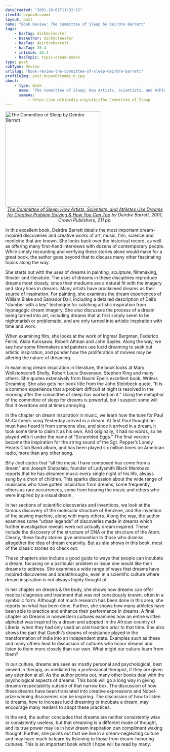 ```yaml
---
dateCreated: "2001-10-01T11:32:52"
itemId: bcpov6rcommi
layout: post
name: "Book Review: The Committee of Sleep by Deirdre Barrett"
tags:
    - hasTag: dickmcleester
    - hasAuthor: dickmcleester
    - hasTag: deirdrebarrett
    - hasTag: 20.4
    - inIssue: 20.4
    - hasTopic: topic~dream-books
type: post
subType: Review
urlSlug: "book-review-the-committee-of-sleep-deirdre-barrett"
profileImg: post-bcpov6rcommi-0.jpg
about:
    - type: Book
      name: "The Committee of Sleep: How Artists, Scientists, and Athletes Use Dreams for Creative Problem Solving & How You Can Too"
      sameAs:
          - https://en.wikipedia.org/wiki/The_Committee_of_Sleep
---
```


<a href="https://en.wikipedia.org/wiki/The_Committee_of_Sleep">
<img src="../images/post-bcpov6rcommi-0.jpg" alt="The Committee of Sleep by Deirdre Barrett" width="300" height="auto"/>
</a>
<!--nopreview--><div class="caption" style="text-align: center;"><i><a href="https://en.wikipedia.org/wiki/The_Committee_of_Sleep">The Committee of Sleep: How Artists, Scientists, and Athletes Use Dreams for Creative Problem Solving & How You Can Too</a> by Deirdre Barrett, 2001, Crown Publishers, 211 pp.</i></div><!--/nopreview-->

In this excellent book, Deirdre Barrett details the most important dream-inspired discoveries and creative works of art, music, film, science and medicine that are known. She looks back over the historical record, as well as offering many first-hand interviews with dozens of contemporary people. While simply recounting and verifying these stories alone would make for a great book, the author goes beyond that to discuss many other fascinating topics along the way.

She starts out with the uses of dreams in painting, sculpture, filmmaking, theater and literature. The uses of dreams in these disciplines reproduce dreams most closely, since their mediums are a natural fit with the imagery and story lines in dreams. Many artists have proclaimed dreams as their source of inspiration. For painting, she examines the dream experiences of William Blake and Salvador Dali, including a detailed description of Dali’s “slumber with a key” technique for catching artistic inspiration from hypnagogic dream imagery. She also discusses the process of a dream being turned into art, including dreams that at first simply seem to be nightmarish or problematic, and are only turned into artistic inspiration with time and work.

When examining film, she looks at the work of Ingmar Bergman, Federico Fellini, Akira Kurosawa, Robert Altman and John Sayles. Along the way, we see how some filmmakers and painters use lucid dreaming to seek out artistic inspiration, and ponder how the proliferation of movies may be altering the nature of dreaming.

In examining dream inspiration in literature, the book looks at Mary Wollstonecraft Shelly, Robert Louis Stevenson, Stephen King and many others. She quotes extensively from Naomi Epel’s excellent book, Writers Dreaming. She also gets her book title from the John Steinbeck quote, “It is a common experience that a problem difficult at night is resolved in the morning after the committee of sleep has worked on it.” Using the metaphor of the committee of sleep for dreams is powerful, but I suspect some will find it overdone and at times annoying.

In the chapter on dream inspiration in music, we learn how the tune for Paul McCartney’s song Yesterday arrived in a dream. At first Paul thought he must have heard it from someone else, and since it arrived in a dream, it took some time to claim it as his own. And originally, it had no words, so he played with it under the name of “Scrambled Eggs.” The final version became the inspiration for the string sound of the Sgt. Pepper’s Lonely Hearts Club Band album, and has been played six million times on American radio, more than any other song.

Billy Joel states that “all the music I have composed has come from a dream” and Joseph Shabalala, founder of Ladysmith Black Mambazo reports that he has dreamed music every single night of his life, always sung by a choir of children. This sparks discussion about the wide range of musicians who have gotten inspiration from dreams, some frequently, others as rare occurrences, some from hearing the music and others who were inspired by a visual dream.

In her sections of scientific discoveries and inventions, we look at the famous discovery of the molecular structure of Benzene, and the invention of the sewing machine, along with many others. Along the way, the author examines some “urban legends” of discoveries made in dreams which further investigation reveals were not actually dream inspired. These include the discovery of the structure of DNA or the structure of the Atom. Clearly, these faulty stories give ammunition to those who dismiss altogether the idea of dream creativity. But as she shows in this book, most of the classic stories do check out.

These chapters also include a good guide to ways that people can incubate a dream, focusing on a particular problem or issue one would like their dreams to address. She examines a wide range of ways that dreams have inspired discoveries and breakthroughs, even in a scientific culture where dream inspiration is not always highly thought of.

In her chapter on dreams & the body, she shows how dreams can offer medical diagnosis and treatment that was not consciously known, often in a symbolic form. Although not much research has been done in this area, she reports on what has been done. Further, she shows how many athletes have been able to practice and enhance their performance in dreams. A final chapter on Dreams in nonwestern cultures examines how an entire written alphabet was inspired by a dream and adopted in the African country of Liberia, when they had only used an oral tradition prior to that time. She also shows the part that Gandhi’s dreams of resistance played in the transformation of India into an independent state. Examples such as these and many others lead to discussion of cultures who honor dreams and listen to them more closely than our own. What might our culture learn from them?

In our culture, dreams are seen as mostly personal and psychological, best viewed in therapy, as mediated by a professional therapist, if they are given any attention at all. As the author points out, many other books deal with the psychological aspects of dreams. This book will go a long way in giving dreams respectability outside of that narrow box. The discussion of how these dreams have been translated into creative expressions and Nobel-prize winning discoveries can be inspiring. The discussion of how to listen to dreams, how to increase lucid dreaming or incubate a dream, may encourage many readers to adopt these practices.

In the end, the author concludes that dreams are neither consistently wise or consistently useless, but that dreaming is a different mode of thought, and its true power may lie in how dream inspiration can compliment waking thought. Further, she points out that we live in a dream-neglecting culture and may have much to learn by listening to those from dream-honoring cultures. This is an important book which I hope will be read by many.
